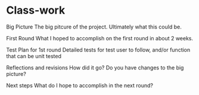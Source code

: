 # Class-work
Big Picture
The big pitcure of the project. Ultimately what this could be.

First Round
What I hoped to accomplish on the first round in about 2 weeks.

Test Plan for 1st round
Detailed tests for test user to follow, and/or function that can be unit tested


Reflections and revisions
How did it go? Do you have changes to the big picture?

Next steps
What do I hope to accomplish in the next round?  

